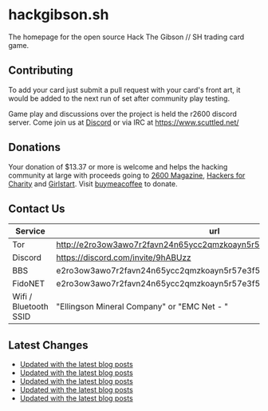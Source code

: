 # hackgibson.sh
The homepage for the open source Hack The Gibson // SH trading card game.


## Contributing

To add your card just submit a pull request with your card's front art, it would be added to the next run of set after community play testing.

Game play and discussions over the project is held the r2600 discord server. Come join us at [Discord](https://discord.com/invite/9hABUzz) or via IRC at https://www.scuttled.net/


## Donations

Your donation of $13.37 or more is welcome and helps the hacking community at large with proceeds going to [2600 Magazine](https://2600.com/), [Hackers for Charity](https://hackersforcharity.org) and [Girlstart](https://girlstart.org).  Visit [buymeacoffee](https://www.buymeacoffee.com/hackgibson.sh) to donate.


## Contact Us

Service | url
-|-
Tor | http://e2ro3ow3awo7r2favn24n65ycc2qmzkoayn5r57e3f56nvjwdcgg32ad.onion
Discord | https://discord.com/invite/9hABUzz
BBS | e2ro3ow3awo7r2favn24n65ycc2qmzkoayn5r57e3f56nvjwdcgg32ad.onion:23
FidoNET | e2ro3ow3awo7r2favn24n65ycc2qmzkoayn5r57e3f56nvjwdcgg32ad.onion:24554
Wifi / Bluetooth SSID | "Ellingson Mineral Company" or "EMC Net - <fidonet address>"

## Latest Changes
<!-- BLOG-POST-LIST:START -->
- [Updated with the latest blog posts](https://github.com/DFW2600/hackgibson.sh/commit/228d75486d8f445bdd829dba49896be49dae1177)
- [Updated with the latest blog posts](https://github.com/DFW2600/hackgibson.sh/commit/6d18b48fb3d19af97d1a5c21737863cc2d91a9f3)
- [Updated with the latest blog posts](https://github.com/DFW2600/hackgibson.sh/commit/6e03f80e207f03800fb0bf523a25b0e86bc909b2)
- [Updated with the latest blog posts](https://github.com/DFW2600/hackgibson.sh/commit/6f9c74cdfba482aee52b41c98c5a29d56d80022e)
- [Updated with the latest blog posts](https://github.com/DFW2600/hackgibson.sh/commit/3bffdeef678ffaaf6815e94246584cbacb6c2f6c)
<!-- BLOG-POST-LIST:END -->
